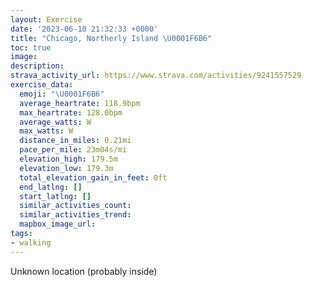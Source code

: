 ```yaml
---
layout: Exercise
date: '2023-06-10 21:32:33 +0000'
title: "Chicago, Northerly Island \U0001F6B6"
toc: true
image:
description:
strava_activity_url: https://www.strava.com/activities/9241557529
exercise_data:
  emoji: "\U0001F6B6"
  average_heartrate: 118.9bpm
  max_heartrate: 128.0bpm
  average_watts: W
  max_watts: W
  distance_in_miles: 0.21mi
  pace_per_mile: 23m04s/mi
  elevation_high: 179.5m
  elevation_low: 179.3m
  total_elevation_gain_in_feet: 0ft
  end_latlng: []
  start_latlng: []
  similar_activities_count:
  similar_activities_trend:
  mapbox_image_url:
tags:
- walking
---
```




Unknown location (probably inside)
